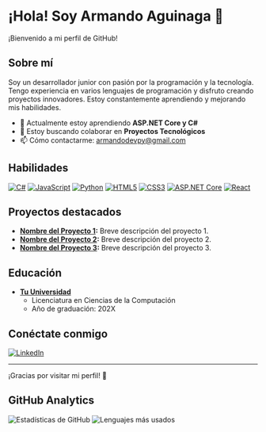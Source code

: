 # ¡Hola! Soy Armando Aguinaga 👋

¡Bienvenido a mi perfil de GitHub!

## Sobre mí
Soy un desarrollador junior con pasión por la programación y la tecnología. Tengo experiencia en varios lenguajes de programación y disfruto creando proyectos innovadores. Estoy constantemente aprendiendo y mejorando mis habilidades.

- 🌱 Actualmente estoy aprendiendo **ASP.NET Core y C#**
- 👯 Estoy buscando colaborar en **Proyectos Tecnológicos**
- 📫 Cómo contactarme: [armandodevpy@gmail.com](mailto:armandodevpy@gmail.com)

## Habilidades
[![C#](https://img.shields.io/badge/C%23-239120?style=for-the-badge&logo=c-sharp&logoColor=white)]()
[![JavaScript](https://img.shields.io/badge/JavaScript-F7DF1E?style=for-the-badge&logo=javascript&logoColor=black)]()
[![Python](https://img.shields.io/badge/Python-3776AB?style=for-the-badge&logo=python&logoColor=white)]()
[![HTML5](https://img.shields.io/badge/HTML5-E34F26?style=for-the-badge&logo=html5&logoColor=white)]()
[![CSS3](https://img.shields.io/badge/CSS3-1572B6?style=for-the-badge&logo=css3&logoColor=white)]()
[![ASP.NET Core](https://img.shields.io/badge/ASP.NET_Core-512BD4?style=for-the-badge&logo=.net&logoColor=white)]()
[![React](https://img.shields.io/badge/React-20232A?style=for-the-badge&logo=react&logoColor=61DAFB)]()

## Proyectos destacados
- **[Nombre del Proyecto 1](https://github.com/tu-usuario/proyecto1):** Breve descripción del proyecto 1.
- **[Nombre del Proyecto 2](https://github.com/tu-usuario/proyecto2):** Breve descripción del proyecto 2.
- **[Nombre del Proyecto 3](https://github.com/tu-usuario/proyecto3):** Breve descripción del proyecto 3.

## Educación
- **[Tu Universidad](https://www.tu-universidad.edu)**
  - Licenciatura en Ciencias de la Computación
  - Año de graduación: 202X

## Conéctate conmigo
[![LinkedIn](https://img.shields.io/badge/LinkedIn-0077B5?style=for-the-badge&logo=linkedin&logoColor=white)](https://www.linkedin.com/in/armandoaguinagadev)

---

¡Gracias por visitar mi perfil! 🚀

## GitHub Analytics
![Estadísticas de GitHub](https://github-readme-stats.vercel.app/api?username=ArmandoDevPy&show_icons=true&theme=radical)
![Lenguajes más usados](https://github-readme-stats.vercel.app/api/top-langs/?username=ArmandoDevPy&layout=compact&theme=radical)


